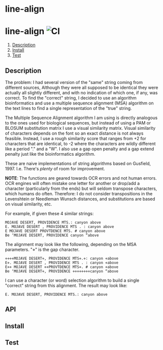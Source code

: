 # line-align

# line-align ![CI](https://github.com/rafelafrance/line-align/workflows/CI/badge.svg)

1. [Description](#Description)
2. [Install](#Install)
3. [Test](#Test)

## Description

The problem: I had several version of the "same" string coming from different sources, Although they were all supposed to be identical they were actually all slightly different, and with no indication of which one, if any, was correct. To find the "correct" string, I decided to use an algorithm bioinformatics and use a multiple sequence alignment (MSA) algorithm on the text lines to find a single representation of the "true" string.

The Multiple Sequence Alignment algorithm I am using is directly analogous to the ones used for biological sequences, but instead of using a PAM or BLOSUM substitution matrix I use a visual similarity matrix. Visual similarity of characters depends on the font so an exact distance is not always feasible. Instead, I use a rough similarity score that ranges from +2 for characters that are identical, to -2 where the characters are wildly different like a period "." and a "W". I also use a gap open penalty and a gap extend penalty just like the bioinformatics algorithm.

These are naive implementations of string algorithms based on Gusfield, 1997. I.e. There's _plenty_ of room for improvement.

**NOTE**: The functions are geared towards OCR errors and not human errors. OCR engines will often mistake one letter for another or drop/add a character (particularly from the ends) but will seldom transpose characters, which humans do often. Therefore: I do not consider transpositions in the Levenshtein or Needleman Wunsch distances, and substitutions are based on visual similarity, etc.

For example, if given these 4 similar strings:

```
MOJAVE DESERT, PROVIDENCE MTS.: canyon above
E. MOJAVE DESERT , PROVIDENCE MTS . : canyon above
E MOJAVE DESERT PROVTDENCE MTS. # canyon above
Be ‘MOJAVE DESERT, PROVIDENCE canyon “above
```

The alignment may look like the following, depending on the MSA parameters. "⋄" is the gap character.

```
⋄⋄⋄⋄MOJAVE DESERT⋄, PROVIDENCE MTS⋄.⋄: canyon ⋄above
E⋄. MOJAVE DESERT , PROVIDENCE MTS . : canyon ⋄above
E⋄⋄ MOJAVE DESERT ⋄⋄PROVTDENCE MTS⋄. # canyon ⋄above
Be ‘MOJAVE DESERT⋄, PROVIDENCE ⋄⋄⋄⋄⋄⋄⋄⋄canyon “above
```

I can use a character (or word) selection algorithm to build a single "correct" string from this alignment. The result may look like:

```
E. MOJAVE DESERT, PROVIDENCE MTS.: canyon above
```

## API

## Install

## Test
